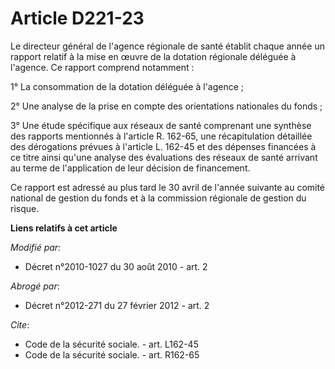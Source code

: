 # Article D221-23

Le directeur général de l'agence régionale de santé établit chaque année un rapport relatif à la mise en œuvre de la dotation
régionale déléguée à l'agence. Ce rapport comprend notamment : 

1° La consommation de la dotation déléguée à l'agence ; 

2° Une analyse de la prise en compte des orientations nationales du fonds ; 

3° Une étude spécifique aux réseaux de santé comprenant une synthèse des rapports mentionnés à l'article R. 162-65, une
récapitulation détaillée des dérogations prévues à l'article L. 162-45 et des dépenses financées à ce titre ainsi qu'une
analyse des évaluations des réseaux de santé arrivant au terme de l'application de leur décision de financement. 

Ce rapport est adressé au plus tard le 30 avril de l'année suivante au comité national de gestion du fonds et à la commission
régionale de gestion du risque.

**Liens relatifs à cet article**

_Modifié par_:

  - Décret n°2010-1027 du 30 août 2010 - art. 2

_Abrogé par_:

  - Décret n°2012-271 du 27 février 2012 - art. 2

_Cite_:

  - Code de la sécurité sociale. - art. L162-45
  - Code de la sécurité sociale. - art. R162-65
